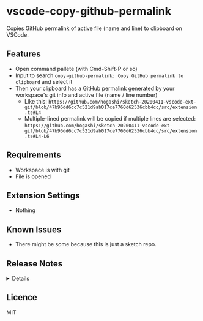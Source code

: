# vscode-copy-github-permalink

Copies GitHub permalink of active file (name and line) to clipboard on VSCode.

## Features

- Open command pallete (with Cmd-Shift-P or so)
- Input to search `copy-github-permalink: Copy GitHub permalink to clipboard` and select it
- Then your clipboard has a GitHub permalink generated by your workspace's git info and active file (name / line number)
  - Like this: `https://github.com/hogashi/sketch-20200411-vscode-ext-git/blob/47b96dd6cc7c521d9ab017ce7760d62536cbb4cc/src/extension.ts#L4`
  - Multiple-lined permalink will be copied if multiple lines are selected: `https://github.com/hogashi/sketch-20200411-vscode-ext-git/blob/47b96dd6cc7c521d9ab017ce7760d62536cbb4cc/src/extension.ts#L4-L6`

## Requirements

- Workspace is with git
- File is opened

## Extension Settings

- Nothing

## Known Issues

- There might be some because this is just a sketch repo.

## Release Notes

<details>

### 0.0.6

- Add tests for https-url maker function

### 0.0.5

- Fix git-remote url parsing
- Use `blob` when file path is in utl

### 0.0.4

- Fix url at repo has submodules

### 0.0.3

- Use simple message

### 0.0.2

- Merge CHANGELOG into README

### 0.0.1

- Initial release

</details>

## Licence

MIT
